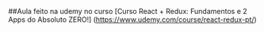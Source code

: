 ##Aula feito na udemy no curso [Curso React + Redux: Fundamentos e 2 Apps do Absoluto ZERO!] (https://www.udemy.com/course/react-redux-pt/)